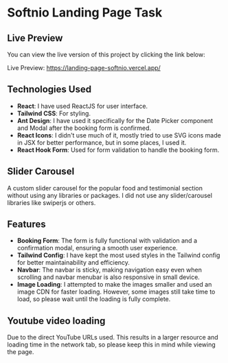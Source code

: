 # Softnio Landing Page Task

## Live Preview

You can view the live version of this project by clicking the link below:

Live Preview: https://landing-page-softnio.vercel.app/

## Technologies Used

- **React**: I have used ReactJS for user interface.
- **Tailwind CSS**: For styling.
- **Ant Design**: I have used it specifically for the Date Picker component and Modal after the booking form is confirmed.
- **React Icons**: I didn't use much of it, mostly tried to use SVG icons made in JSX for better performance, but in some places, I used it.
- **React Hook Form**: Used for form validation to handle the booking form.

## Slider Carousel

A custom slider carousel for the popular food and testimonial section without using any libraries or packages. I did not use any slider/carousel libraries like swiperjs or others.

## Features

- **Booking Form**: The form is fully functional with validation and a confirmation modal, ensuring a smooth user experience.
- **Tailwind Config**: I have kept the most used styles in the Tailwind config for better maintainability and efficiency.
- **Navbar**: The navbar is sticky, making navigation easy even when scrolling and navbar menubar is also responsive in small device.
- **Image Loading**: I attempted to make the images smaller and used an image CDN for faster loading. However, some images still take time to load, so please wait until the loading is fully complete.

## Youtube video loading

Due to the direct YouTube URLs used. This results in a larger resource and loading time in the network tab, so please keep this in mind while viewing the page.